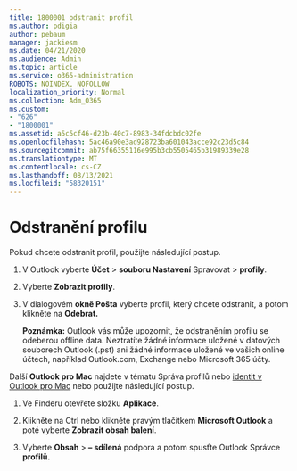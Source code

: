 ```yaml
---
title: 1800001 odstranit profil
ms.author: pdigia
author: pebaum
manager: jackiesm
ms.date: 04/21/2020
ms.audience: Admin
ms.topic: article
ms.service: o365-administration
ROBOTS: NOINDEX, NOFOLLOW
localization_priority: Normal
ms.collection: Adm_O365
ms.custom:
- "626"
- "1800001"
ms.assetid: a5c5cf46-d23b-40c7-8983-34fdcbdc02fe
ms.openlocfilehash: 5ac46a90e3ad928723ba601043acce92c23d5c84
ms.sourcegitcommit: ab75f66355116e995b3cb5505465b31989339e28
ms.translationtype: MT
ms.contentlocale: cs-CZ
ms.lasthandoff: 08/13/2021
ms.locfileid: "58320151"
---
```

# <a name="delete-a-profile"></a>Odstranění profilu

Pokud chcete odstranit profil, použijte následující postup.
  
1. V Outlook vyberte **Účet** \> **souboru Nastavení** Spravovat \> **profily**.

2. Vyberte **Zobrazit profily**.

3. V dialogovém **okně Pošta** vyberte profil, který chcete odstranit, a potom klikněte na **Odebrat.**

    **Poznámka:** Outlook vás může upozornit, že odstraněním profilu se odeberou offline data. Neztratíte žádné informace uložené v datových souborech Outlook (.pst) ani žádné informace uložené ve vašich online účtech, například Outlook.com, Exchange nebo Microsoft 365 účty.
  
Další **Outlook pro Mac** najdete v tématu Správa profilů nebo [identit v Outlook pro Mac](https://support.office.com/article/fed2a955-74df-4a24-bef6-78a426958c4c.aspx) nebo použijte následující postup.
  
1. Ve Finderu otevřete složku **Aplikace**.

2. Klikněte na Ctrl nebo klikněte pravým tlačítkem **Microsoft Outlook** a poté vyberte **Zobrazit obsah balení**.

3. Vyberte **Obsah** \> **– sdílená** podpora a potom spusťte Outlook Správce **profilů.**
